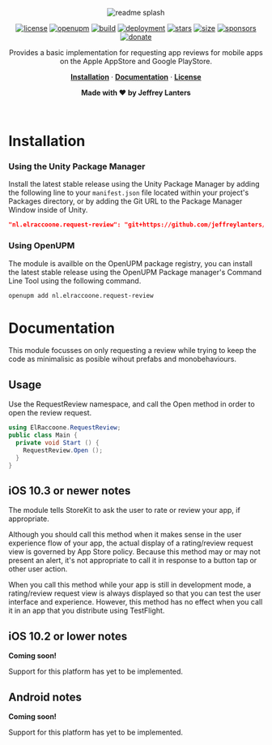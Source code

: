 <div align="center">

![readme splash](https://raw.githubusercontent.com/jeffreylanters/unity-request-review/master/.github/WIKI/repository-readme-splash.png)

[![license](https://img.shields.io/badge/mit-license-red.svg?style=for-the-badge)](https://github.com/jeffreylanters/unity-request-review/blob/master/LICENSE.md)
[![openupm](https://img.shields.io/npm/v/nl.elraccoone.request-review?label=UPM&registry_uri=https://package.openupm.com&style=for-the-badge&color=232c37)](https://openupm.com/packages/nl.elraccoone.request-review/)
[![build](https://img.shields.io/badge/build-passing-brightgreen.svg?style=for-the-badge)](https://github.com/jeffreylanters/unity-request-review/actions)
[![deployment](https://img.shields.io/badge/state-success-brightgreen.svg?style=for-the-badge)](https://github.com/jeffreylanters/unity-request-review/deployments)
[![stars](https://img.shields.io/github/stars/jeffreylanters/unity-request-review.svg?style=for-the-badge&color=fe8523&label=stargazers)](https://github.com/jeffreylanters/unity-request-review/stargazers)
[![size](https://img.shields.io/github/languages/code-size/jeffreylanters/unity-request-review?style=for-the-badge)](https://github.com/jeffreylanters/unity-request-review/blob/master/Runtime)
[![sponsors](https://img.shields.io/github/sponsors/jeffreylanters?color=E12C9A&style=for-the-badge)](https://github.com/sponsors/jeffreylanters)
[![donate](https://img.shields.io/badge/donate-paypal-F23150?style=for-the-badge)](https://paypal.me/jeffreylanters)

Provides a basic implementation for requesting app reviews for mobile apps on the Apple AppStore and Google PlayStore.

[**Installation**](#installation) &middot;
[**Documentation**](#documentation) &middot;
[**License**](./LICENSE.md)

**Made with &hearts; by Jeffrey Lanters**

</br>

</div>

# Installation

### Using the Unity Package Manager

Install the latest stable release using the Unity Package Manager by adding the following line to your `manifest.json` file located within your project's Packages directory, or by adding the Git URL to the Package Manager Window inside of Unity.

```json
"nl.elraccoone.request-review": "git+https://github.com/jeffreylanters/unity-request-review"
```

### Using OpenUPM

The module is availble on the OpenUPM package registry, you can install the latest stable release using the OpenUPM Package manager's Command Line Tool using the following command.

```sh
openupm add nl.elraccoone.request-review
```

# Documentation

This module focusses on only requesting a review while trying to keep the code as minimalisic as posible wihout prefabs and monobehaviours.

## Usage

Use the RequestReview namespace, and call the Open method in order to open the review request.

```cs
using ElRaccoone.RequestReview;
public class Main {
  private void Start () {
    RequestReview.Open ();
  }
}
```

## iOS 10.3 or newer notes

The module tells StoreKit to ask the user to rate or review your app, if appropriate.

Although you should call this method when it makes sense in the user experience flow of your app, the actual display of a rating/review request view is governed by App Store policy. Because this method may or may not present an alert, it's not appropriate to call it in response to a button tap or other user action.

When you call this method while your app is still in development mode, a rating/review request view is always displayed so that you can test the user interface and experience. However, this method has no effect when you call it in an app that you distribute using TestFlight.

## iOS 10.2 or lower notes

**Coming soon!**

Support for this platform has yet to be implemented.

## Android notes

**Coming soon!**

Support for this platform has yet to be implemented.
